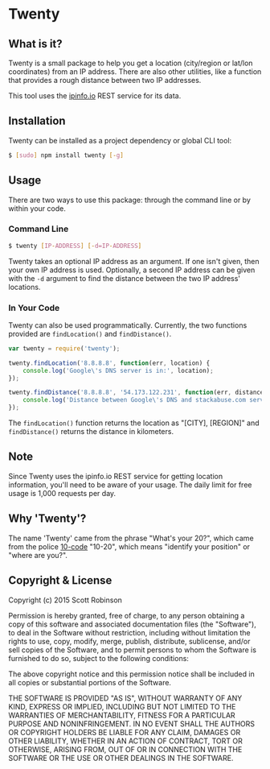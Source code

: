 # Twenty

## What is it?
Twenty is a small package to help you get a location (city/region or lat/lon coordinates) from an IP address. There are also other utilities, like a function that provides a rough distance between two IP addresses.

This tool uses the [ipinfo.io](http://ipinfo.io/) REST service for its data.

## Installation
Twenty can be installed as a project dependency or global CLI tool:

```bash
$ [sudo] npm install twenty [-g]
```

## Usage
There are two ways to use this package: through the command line or by within your code.

### Command Line
```bash
$ twenty [IP-ADDRESS] [-d=IP-ADDRESS]
```

Twenty takes an optional IP address as an argument. If one isn't given, then your own IP address is used. Optionally, a second IP address can be given with the `-d` argument to find the distance between the two IP address' locations.

### In Your Code
Twenty can also be used programmatically. Currently, the two functions provided are `findLocation()` and `findDistance()`.

```javascript
var twenty = require('twenty');

twenty.findLocation('8.8.8.8', function(err, location) {
    console.log('Google\'s DNS server is in:', location);
});

twenty.findDistance('8.8.8.8', '54.173.122.231', function(err, distance) {
    console.log('Distance between Google\'s DNS and stackabuse.com server (km):', distance);
});
```

The `findLocation()` function returns the location as "[CITY], [REGION]" and `findDistance()` returns the distance in kilometers.

## Note
Since Twenty uses the ipinfo.io REST service for getting location information, you'll need to be aware of your usage. The daily limit for free usage is 1,000 requests per day.

## Why 'Twenty'?
The name 'Twenty' came from the phrase "What's your 20?", which came from the police [10-code](https://en.wikipedia.org/wiki/Ten-code) "10-20", which means "identify your position" or "where are you?".

## Copyright & License
Copyright (c) 2015 Scott Robinson

Permission is hereby granted, free of charge, to any person obtaining a copy
of this software and associated documentation files (the "Software"), to deal
in the Software without restriction, including without limitation the rights
to use, copy, modify, merge, publish, distribute, sublicense, and/or sell
copies of the Software, and to permit persons to whom the Software is
furnished to do so, subject to the following conditions:

The above copyright notice and this permission notice shall be included in
all copies or substantial portions of the Software.

THE SOFTWARE IS PROVIDED "AS IS", WITHOUT WARRANTY OF ANY KIND, EXPRESS OR IMPLIED, INCLUDING BUT NOT LIMITED TO THE WARRANTIES OF MERCHANTABILITY, FITNESS FOR A PARTICULAR PURPOSE AND NONINFRINGEMENT. IN NO EVENT SHALL THE AUTHORS OR COPYRIGHT HOLDERS BE LIABLE FOR ANY CLAIM, DAMAGES OR OTHER LIABILITY, WHETHER IN AN ACTION OF CONTRACT, TORT OR OTHERWISE, ARISING FROM, OUT OF OR IN CONNECTION WITH THE SOFTWARE OR THE USE OR OTHER DEALINGS IN THE SOFTWARE.
